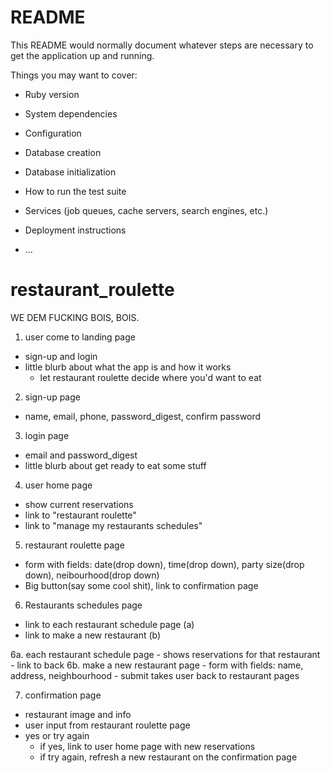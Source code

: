 # README

This README would normally document whatever steps are necessary to get the
application up and running.

Things you may want to cover:

* Ruby version

* System dependencies

* Configuration

* Database creation

* Database initialization

* How to run the test suite

* Services (job queues, cache servers, search engines, etc.)

* Deployment instructions

* ...
# restaurant_roulette

WE DEM FUCKING BOIS, BOIS.



1. user come to landing page
  - sign-up and login
  - little blurb about what the app is and how it works
    - let restaurant roulette decide where you'd want to eat

2. sign-up page
  - name, email, phone, password_digest, confirm password

3. login page
  - email and password_digest
  - little blurb about get ready to eat some stuff

4. user home page
  - show current reservations
  - link to "restaurant roulette"
  - link to "manage my restaurants schedules"

5. restaurant roulette page
  - form with fields: date(drop down), time(drop down), party size(drop down), neibourhood(drop down)
  - Big button(say some cool shit), link to confirmation page

6. Restaurants schedules page
  - link to each restaurant schedule page (a)
  - link to make a new restaurant (b)

  6a. each restaurant schedule page
    - shows reservations for that restaurant
    - link to back
  6b. make a new restaurant page
    - form with fields: name, address, neighbourhood
    - submit takes user back to restaurant pages

7. confirmation page
  - restaurant image and info
  - user input from restaurant roulette page
  - yes or try again
    - if yes, link to user home page with new reservations
    - if try again, refresh a new restaurant on the confirmation page
